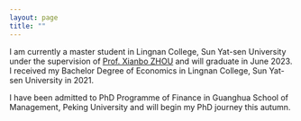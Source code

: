 ```yaml
---
layout: page
title: ""
---
```


I am currently a master student in Lingnan College, Sun Yat-sen University under the supervision of [Prof. Xianbo ZHOU](https://lingnan.sysu.edu.cn/faculty/ZhouXianbo) and will graduate in June 2023. I received my Bachelor Degree of Economics in Lingnan College, Sun Yat-sen University in 2021.

I have been admitted to PhD Programme of Finance in Guanghua School of Management, Peking University and will begin my PhD journey this autumn.







